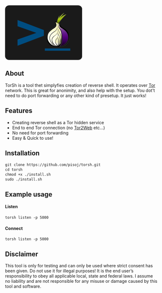![TorSh Logo](./logo.png)

## About

TorSh is a tool thet simplyfies creation of reverse shell. It operates over  [Tor](https://www.torproject.org/) network. This is great for anonimity, and also help with the setup. You dot't need to do port forwarding or any other kind of presetup. It just works!

</p>

## Features

+ Creating reverse shell as a Tor hidden service
+ End to end Tor connection (no [Tor2Web](https://www.tor2web.org/) etc...)
+ No need for port forwarding
+ Easy & Quick to use!


## Installation

```
git clone https://github.com/pisoj/torsh.git
cd torsh
chmod +x ./install.sh
sudo ./install.sh
```

## Example usage

#### Listen
```
torsh listen -p 5000
```

#### Connect
```
torsh listen -p 5000
```


## Disclaimer

This tool is only for testing and can only be used where strict consent has been given. Do not use it for illegal purposes! It is the end user’s responsibility to obey all applicable local, state and federal laws. I assume no liability and are not responsible for any misuse or damage caused by this tool and software.
